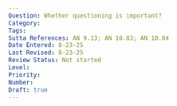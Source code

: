```yaml
---
Question: Whether questioning is important?
Category: 
Tags: 
Sutta References: AN 9.13; AN 10.83; AN 10.84
Date Entered: 8-23-25
Last Revised: 8-23-25
Review Status: Not started
Level: 
Priority: 
Number: 
Draft: true
---
```


